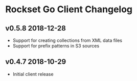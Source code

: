 # Rockset Go Client Changelog

## v0.5.8 2018-12-28
- Support for creating collections from XML data files
- Support for prefix patterns in S3 sources

## v0.4.7 2018-10-29
- Initial client release

